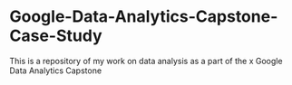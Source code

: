 # Google-Data-Analytics-Capstone-Case-Study
This is a repository of my work on data analysis as a part of the x Google Data Analytics Capstone
